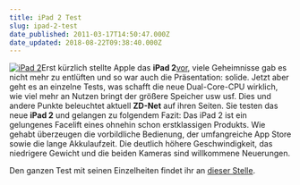 ```yaml
---
title: iPad 2 Test
slug: ipad-2-test
date_published: 2011-03-17T14:50:47.000Z
date_updated: 2018-08-22T09:38:40.000Z
---
```


[![iPad 2](//picdump.thafaker.de/2011/03/image_education_20110302.png)](http://picdump.thafaker.de/2011/03/image_education_20110302.png)Erst kürzlich stellte Apple das **iPad 2**[vor](__GHOST_URL__/apples-keynote-und-die-neuigkeiten/), viele Geheimnisse gab es nicht mehr zu entlüften und so war auch die Präsentation: solide. Jetzt aber geht es an einzelne Tests, was schafft die neue Dual-Core-CPU wirklich, wie viel mehr an Nutzen bringt der größere Speicher usw usf. Dies und andere Punkte beleuchtet aktuell **ZD-Net** auf ihren Seiten. Sie testen das neue **iPad 2** und gelangen zu folgendem Fazit: Das iPad 2 ist ein gelungenes Facelift eines ohnehin schon erstklassigen Produkts. Wie gehabt überzeugen die vorbildliche Bedienung, der umfangreiche App Store sowie die lange Akkulaufzeit. Die deutlich höhere Geschwindigkeit, das niedrigere Gewicht und die beiden Kameras sind willkommene Neuerungen.

Den ganzen Test mit seinen Einzelheiten findet ihr an [dieser Stelle](http://www.zdnet.de/einsatz_von_apple_macintosh_in_unternehmen_apple_ipad_2_im_test_deutlich_besser_als_der_vorgaenger_reviewstory-39002311-41550291-1.htm).
